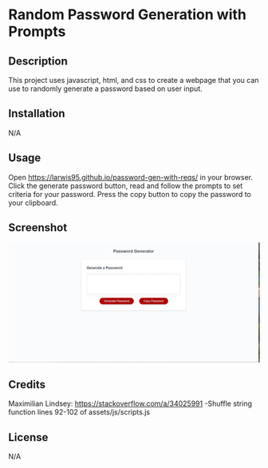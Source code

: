 # Random Password Generation with Prompts

## Description
This project uses javascript, html, and css to create a webpage that you can use to randomly generate a password based on user input.


## Installation

N/A

## Usage
Open https://larwis95.github.io/password-gen-with-reqs/ in your browser. Click the generate password button, read and follow the prompts to set criteria for your password. Press the copy button to copy the password to your clipboard.

## Screenshot
![The webpage should look like this screenshot](./assets/passwordgen_ss.jpg)

## Credits
Maximilian Lindsey: https://stackoverflow.com/a/34025991
-Shuffle string function lines 92-102 of assets/js/scripts.js

## License

N/A